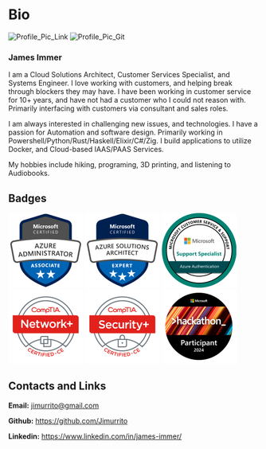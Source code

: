 # Bio

<img src="https://media.licdn.com/dms/image/C5603AQGGu6sINJI4WA/profile-displayphoto-shrink_800_800/0/1639789532290?e=1728518400&v=beta&t=Wg0Z2PxK1-I7OvfwEHjvbN0t6iUEPe662jqPTTPK1aY" alt="Profile_Pic_Link" width="200" height="200"/>
<img src="https://avatars.githubusercontent.com/u/77898354?v=4" alt="Profile_Pic_Git" width="200" height="200"/>

### **James Immer**
I am a Cloud Solutions Architect, Customer Services Specialist, and Systems Engineer. I love working with customers, and helping break through blockers they may have. I have been working in customer service for 10+ years, and have not had a customer who I could not reason with. Primarily interfacing with customers via consultant and sales roles.

I am always interested in challenging new issues, and technologies. I have a passion for Automation and software design. Primarily working in Powershell/Python/Rust/Haskell/Elixir/C#/Zig. I build applications to utilize Docker, and Cloud-based IAAS/PAAS Services. 

My hobbies include hiking, programing, 3D printing, and listening to Audiobooks.

## Badges

<img src=".assets\badges\azure-administrator.png" alt="Az104" width="150" height="150"/>
<img src=".assets\badges\azure-solutions-architect.png" alt="Az305" width="150" height="150"/>
<img src=".assets\badges\CSS_Azure_Authentication.png" alt="CSS_Auth" width="150" height="150"/>
<img src=".assets\badges\CompTIA_Network.png" alt="Network+" width="150" height="150"/>
<img src=".assets\badges\CompTIA_Security.png" alt="Security+" width="150" height="150"/>
<img src=".assets\badges\hackathon_2024.png" alt="Hackathon" width="150" height="150"/>

## Contacts and Links

**Email:** [jimurrito@gmail.com](mailto:jimurrito@gmail.com)

**Github:** https://github.com/Jimurrito

**Linkedin:** https://www.linkedin.com/in/james-immer/
